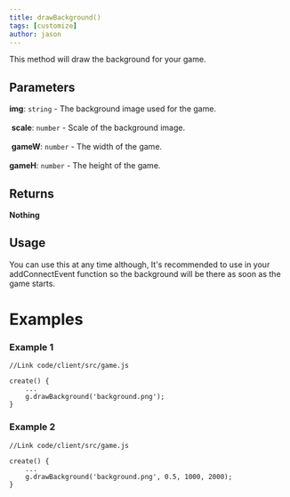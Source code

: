 ```yaml
---
title: drawBackground()
tags: [customize]
author: jason
---
```

This method will draw the background for your game.
## Parameters
**img**: `string` - The background image used for the game.<br><br>
​
**scale**: `number` - Scale of the background image.<br><br>
​
**gameW**: `number` - The width of the game.<br><br>
​
**gameH**: `number` - The height of the game.
​
## Returns
**Nothing**
​
## Usage
You can use this at any time although, It's recommended to use in your addConnectEvent function so the background will be there as soon as the game starts.
# Examples
### Example 1
```
//Link code/client/src/game.js
​
create() {
	...
	g.drawBackground('background.png');
}
```
### Example 2
```
//Link code/client/src/game.js
​
create() {
	...
	g.drawBackground('background.png', 0.5, 1000, 2000);
}
```
